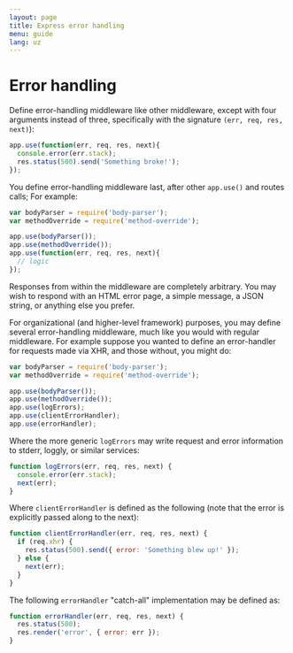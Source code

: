 ```yaml
---
layout: page
title: Express error handling
menu: guide
lang: uz
---
```


# Error handling

Define error-handling middleware like other middleware,
except with four arguments instead of three, specifically with the signature
`(err, req, res, next)`):

```js
app.use(function(err, req, res, next){
  console.error(err.stack);
  res.status(500).send('Something broke!');
});
```

You define error-handling middleware last, after other `app.use()` and routes calls;
For example:

```js
var bodyParser = require('body-parser');
var methodOverride = require('method-override');

app.use(bodyParser());
app.use(methodOverride());
app.use(function(err, req, res, next){
  // logic
});
```

Responses from within the middleware are completely arbitrary. You may
wish to respond with an HTML error page, a simple message, a JSON string,
or anything else you prefer.

For organizational (and higher-level framework) purposes, you may define
several error-handling middleware, much like you would with
regular middleware. For example suppose you wanted to define an error-handler
for requests made via XHR, and those without, you might do:

```js
var bodyParser = require('body-parser');
var methodOverride = require('method-override');

app.use(bodyParser());
app.use(methodOverride());
app.use(logErrors);
app.use(clientErrorHandler);
app.use(errorHandler);
```

Where the more generic `logErrors` may write request and
error information to stderr, loggly, or similar services:

```js
function logErrors(err, req, res, next) {
  console.error(err.stack);
  next(err);
}
```

Where `clientErrorHandler` is defined as the following (note
that the error is explicitly passed along to the next):

```js
function clientErrorHandler(err, req, res, next) {
  if (req.xhr) {
    res.status(500).send({ error: 'Something blew up!' });
  } else {
    next(err);
  }
}
```

The following `errorHandler` "catch-all" implementation may be defined as:

```js
function errorHandler(err, req, res, next) {
  res.status(500);
  res.render('error', { error: err });
}
```
